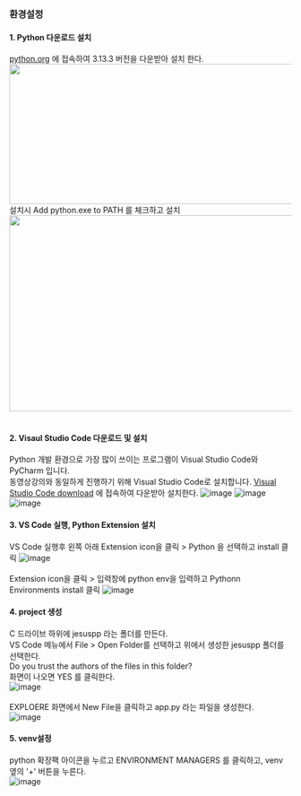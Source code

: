 
### 환경설정
#### 1. Python 다운로드 설치
[python.org](https://www.python.org/downloads/) 에 접속하여 3.13.3 버전을 다운받아 설치 한다.
<img src="https://github.com/user-attachments/assets/bce0984a-a3a3-4afd-a376-53b4b34eb346"  width="800px" height="250px"></img>  
설치시 Add python.exe to PATH 를 체크하고 설치  
<img src="https://github.com/user-attachments/assets/2155217f-9572-4f39-a6a0-96f2e2163a14" width="550px" height="350px"></img>  
<br>
#### 2. Visaul Studio Code 다운로드 및 설치
Python 개발 환경으로 가장 많이 쓰이는 프로그램이 Visual Studio Code와 PyCharm 입니다.  
동영상강의와 동일하게 진행하기 위해 Visual Studio Code로 설치합니다.
[Visual Studio Code download](https://code.visualstudio.com/) 에 접속하여 다운받아 설치한다.
![image](https://github.com/user-attachments/assets/f4ebb1e0-1dda-4a4e-a327-679e77de7e9c)
![image](https://github.com/user-attachments/assets/53197bf7-5c1d-4d20-8973-5ab44ad74eeb)
![image](https://github.com/user-attachments/assets/129ebde5-5274-4e2c-827d-94951fe9b7c1)


#### 3. VS Code 실행, Python Extension 설치 
VS Code 실행후 왼쪽 아래 Extension icon을 클릭 > Python 을 선택하고 install 클릭
![image](https://github.com/user-attachments/assets/8ef54bb2-8c7e-402e-86c9-8314a58bb976)  
<br>
Extension icon을 클릭 > 입력창에 python env을 입력하고 Pythonn Environments install 클릭
![image](https://github.com/user-attachments/assets/f7e3adbe-9dc7-486c-88ec-e087f4cbf863)

#### 4. project 생성

C 드라이브 하위에 jesuspp 라는 폴더를 만든다.  
VS Code 메뉴에서 File > Open Folder를 선택하고 위에서 생성한 jesuspp 폴더를 선택한다.  
Do you trust the authors of the files in this folder?  
화면이 나오면 YES 를 클릭한다.  
![image](https://github.com/user-attachments/assets/cdc7fbc2-841c-4c67-a426-3012bf6e8c43)
<br>  
EXPLOERE 화면에서 New File을 클릭하고 app.py 라는 파일을 생성한다.  
![image](https://github.com/user-attachments/assets/7b89baca-327b-454c-84ca-a359548fb09a)


#### 5. venv설정
python 확장팩 아이콘을 누르고 ENVIRONMENT MANAGERS 를 클릭하고, venv 옆의 '+' 버튼을 누른다.  
![image](https://github.com/user-attachments/assets/65f30db7-4ecc-46bd-afe1-a45253cc9bdd)


